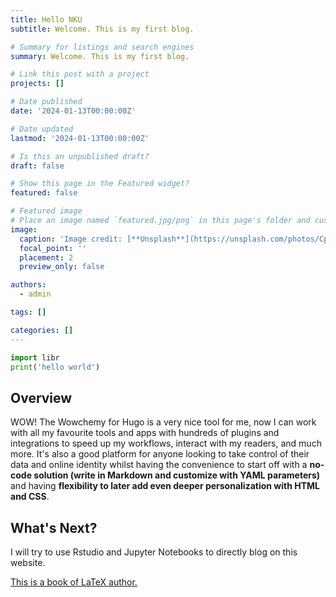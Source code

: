 ```yaml
---
title: Hello NKU
subtitle: Welcome. This is my first blog.

# Summary for listings and search engines
summary: Welcome. This is my first blog.

# Link this post with a project
projects: []

# Date published
date: '2024-01-13T00:00:00Z'

# Date updated
lastmod: '2024-01-13T00:00:00Z'

# Is this an unpublished draft?
draft: false

# Show this page in the Featured widget?
featured: false

# Featured image
# Place an image named `featured.jpg/png` in this page's folder and customize its options here.
image:
  caption: 'Image credit: [**Unsplash**](https://unsplash.com/photos/CpkOjOcXdUY)'
  focal_point: ''
  placement: 2
  preview_only: false

authors:
  - admin

tags: []

categories: []
---
```


```python
import libr
print('hello world')
```

## Overview

WOW! The Wowchemy for Hugo is a very nice tool for me, now I can work with all my favourite tools and apps with hundreds of plugins and integrations to speed up my workflows, interact with my readers, and much more. It's also a good platform for anyone looking to take control of their data and online identity whilst having the convenience to start off with a **no-code solution (write in Markdown and customize with YAML parameters)** and having **flexibility to later add even deeper personalization with HTML and CSS**.

## What's Next?

I will try to use Rstudio and Jupyter Notebooks to directly blog on this website.

[This is a book of  LaTeX author.](https://lianzengzhang.xyz/uploads/files/A_Science_of_Concurrent_Programs.pdf)
